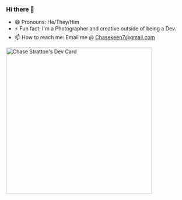 ### Hi there 👋

- 😄 Pronouns: He/They/Him 
- ⚡ Fun fact: I'm a Photographer and creative outside of being a Dev.
-  📫 How to reach me: Email me @ Chasekeen7@gmail.com

<a href="https://app.daily.dev/Chasek6"><img src="https://api.daily.dev/devcards/14fd0e68288244fd9ad0cbcace4a7e75.png?r=snd" width="400" alt="Chase Stratton's Dev Card"/></a>
<!--
**Chasek6/Chasek6** is a ✨ _special_ ✨ repository because its `README.md` (this file) appears on your GitHub profile.

Here are some ideas to get you started:

- 🔭 I’m currently working on ...
- 🌱 I’m currently learning ...
- 👯 I’m looking to collaborate on ...
- 🤔 I’m looking for help with ...
- 💬 Ask me about ...
- 📫 How to reach me: ...
- 😄 Pronouns: ...
- ⚡ Fun fact: ...
-->
